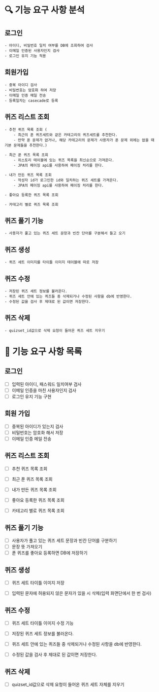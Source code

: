 # 🔍 기능 요구 사항 분석

## 로그인
    - 아이디, 비밀번호 일치 여부를 DB에 조회하여 검사
    - 이메일 인증된 사용자인지 검사
    - 로그인 유지 기능 적용

## 회원가입
    - 중복 아이디 검사
    - 비밀번호는 암호화 하여 저장
    - 이메일 인증 메일 전송
    - 등록일자는 casecade로 등록


## 퀴즈 리스트 조회
    - 추천 퀴즈 목록 조회 (
        - 최근의 푼 퀴즈세트와 같은 카테고리의 퀴즈세트를 추천한다.
        - 만약 푼 문제가 없거나, 해당 카테고리의 문제가 사용자가 푼 문제 외에는 없을 때 기본 문제들을 추천한다.)

    - 최근 푼 퀴즈 목록 조회
        - 히스토리 테이블에 있는 퀴즈 목록을 최신순으로 가져온다.
        - JPA의 페이징 api를 사용하여 페이징 처리를 한다.

    - 내가 만든 퀴즈 목록 조회
        - 작성자 id가 로그인한 id와 일치하는 퀴즈 세트를 가져온다.
        - JPA의 페이징 api를 사용하여 페이징 처리를 한다.

    - 좋아요 등록한 퀴즈 목록 조회 

    - 카테고리 별로 퀴즈 목록 조회

## 퀴즈 풀기 기능

    - 사용자가 풀고 있는 퀴즈 세트 문장과 빈칸 단어를 구분해서 들고 오기

## 퀴즈 생성
    - 퀴즈 세트 이미지를 타이틀 이미지 테이블에 따로 저장

    


## 퀴즈 수정
    - 저장된 퀴즈 세트 정보를 불러온다.
    - 퀴즈 세트 안에 있는 퀴즈들 중 삭제되거나 수정된 사항을 db에 반영한다.
    - 수정된 값을 검사 후 제대로 된 값이면 저장한다.

## 퀴즈 삭제
    - quizset_id값으로 삭제 요청이 들어온 퀴즈 세트 지우기








# 🚦 기능 요구 사항 목록

## 로그인

- [ ] 입력된 아이디, 패스워드 일치여부 검사
- [ ] 이메일 인증을 마친 사용자인지 검사
- [ ] 로그인 유지 기능 구현

## 회원 가입

- [ ] 중복된 아이디가 있는지 검사
- [ ] 비밀번호는 암호화 해서 저장
- [ ] 이메일 인증 메일 전송

## 퀴즈 리스트 조회

- [ ] 추천 퀴즈 목록 조회
- [ ] 최근 푼 퀴즈 목록 조회
- [ ] 내가 만든 퀴즈 목록 조회
- [ ] 좋아요 등록한 퀴즈 목록 조회 
- [ ] 카테고리 별로 퀴즈 목록 조회


## 퀴즈 풀기 기능
- [ ] 사용자가 풀고 있는 퀴즈 세트 문장과 빈칸 단어를 구분하기 
- [ ] 문장 뜻 가져오기
- [ ] 푼 퀴즈를 좋아요 등록하면 DB에 저장하기

## 퀴즈 생성
- [ ] 퀴즈 세트 타이틀 이미지 저장
- [ ] 입력된 문자에 허용되지 않은 문자가 있을 시 삭제(입력 화면단에서 한 번 검사)


## 퀴즈 수정
- [ ] 퀴즈 세트 타이틀 이미지 수정 기능
- [ ] 저장된 퀴즈 세트 정보를 불러온다.
- [ ] 퀴즈 세트 안에 있는 퀴즈들 중 삭제되거나 수정된 사항을 db에 반영한다.
- [ ] 수정된 값을 검사 후 제대로 된 값이면 저장한다.



## 퀴즈 삭제
- [ ] quizset_id값으로 삭제 요청이 들어온 퀴즈 세트 자체를 지우기

